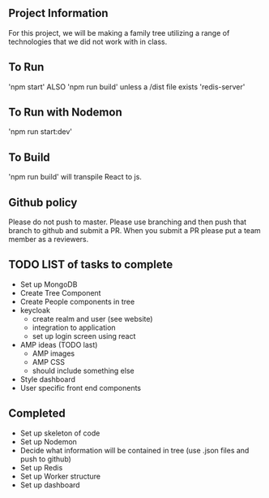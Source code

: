 ## Project Information
For this project, we will be making a family tree utilizing a range of technologies that we did not work with in class.

## To Run
'npm start'
ALSO
'npm run build' unless a /dist file exists
'redis-server'

## To Run with Nodemon
'npm run start:dev'

## To Build
'npm run build' will transpile React to js. 

## Github policy
Please do not push to master. Please use branching and then push that branch to github and submit a PR. When you submit a PR please put a team member as a reviewers.

## TODO LIST of tasks to complete
- Set up MongoDB
- Create Tree Component
- Create People components in tree
- keycloak
    - create realm and user (see website)
    - integration to application
    - set up login screen using react
- AMP ideas (TODO last)
    - AMP images
    - AMP CSS
    - should include something else
- Style dashboard
- User specific front end components

## Completed
- Set up skeleton of code
- Set up Nodemon
- Decide what information will be contained in tree (use .json files and push to github)
- Set up Redis
- Set up Worker structure
- Set up dashboard